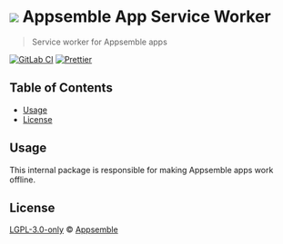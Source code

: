 # ![](https://gitlab.com/appsemble/appsemble/-/raw/0.30.7/config/assets/logo.svg) Appsemble App Service Worker

> Service worker for Appsemble apps

[![GitLab CI](https://gitlab.com/appsemble/appsemble/badges/0.30.7/pipeline.svg)](https://gitlab.com/appsemble/appsemble/-/releases/0.30.7)
[![Prettier](https://img.shields.io/badge/code_style-prettier-ff69b4.svg)](https://prettier.io)

## Table of Contents

- [Usage](#usage)
- [License](#license)

## Usage

This internal package is responsible for making Appsemble apps work offline.

## License

[LGPL-3.0-only](https://gitlab.com/appsemble/appsemble/-/blob/0.30.7/LICENSE.md) ©
[Appsemble](https://appsemble.com)
